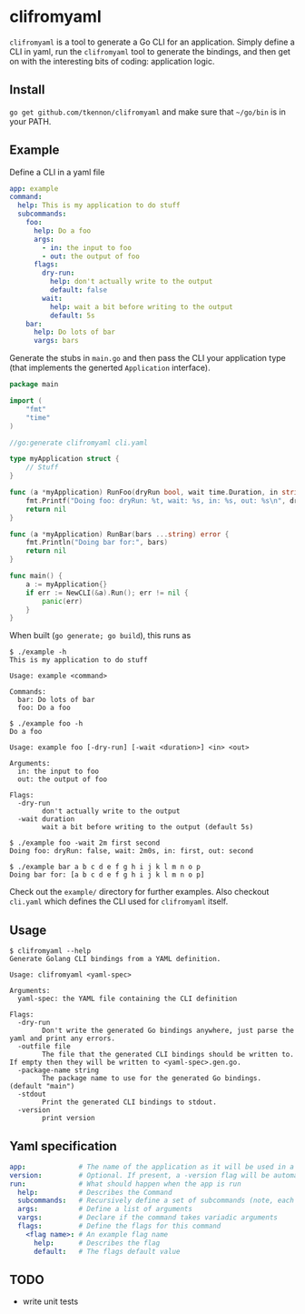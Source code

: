# clifromyaml

`clifromyaml` is a tool to generate a Go CLI for an application. Simply define a
CLI in yaml, run the `clifromyaml` tool to generate the bindings, and then get
on with the interesting bits of coding: application logic.

## Install

`go get github.com/tkennon/clifromyaml` and make sure that `~/go/bin` is in your
PATH.

## Example

Define a CLI in a yaml file

```yaml
app: example
command:
  help: This is my application to do stuff
  subcommands:
    foo:
      help: Do a foo
      args:
        - in: the input to foo
        - out: the output of foo
      flags:
        dry-run:
          help: don't actually write to the output
          default: false
        wait:
          help: wait a bit before writing to the output
          default: 5s
    bar:
      help: Do lots of bar
      vargs: bars
```

Generate the stubs in `main.go` and then pass the CLI your application type
(that implements the generted `Application` interface).

```go
package main

import (
	"fmt"
	"time"
)

//go:generate clifromyaml cli.yaml

type myApplication struct {
	// Stuff
}

func (a *myApplication) RunFoo(dryRun bool, wait time.Duration, in string, out string) error {
	fmt.Printf("Doing foo: dryRun: %t, wait: %s, in: %s, out: %s\n", dryRun, wait, in, out)
	return nil
}

func (a *myApplication) RunBar(bars ...string) error {
	fmt.Println("Doing bar for:", bars)
	return nil
}

func main() {
	a := myApplication{}
	if err := NewCLI(&a).Run(); err != nil {
		panic(err)
	}
}
```

When built (`go generate; go build`), this runs as

```shell
$ ./example -h
This is my application to do stuff

Usage: example <command>

Commands:
  bar: Do lots of bar
  foo: Do a foo
```

```shell
$ ./example foo -h
Do a foo

Usage: example foo [-dry-run] [-wait <duration>] <in> <out>

Arguments:
  in: the input to foo
  out: the output of foo

Flags:
  -dry-run
        don't actually write to the output
  -wait duration
        wait a bit before writing to the output (default 5s)
```

```shell
$ ./example foo -wait 2m first second
Doing foo: dryRun: false, wait: 2m0s, in: first, out: second
```

```shell
$ ./example bar a b c d e f g h i j k l m n o p
Doing bar for: [a b c d e f g h i j k l m n o p]
```

Check out the  `example/` directory for further examples. Also checkout
`cli.yaml` which defines the CLI used for `clifromyaml` itself.

## Usage

```shell
$ clifromyaml --help
Generate Golang CLI bindings from a YAML definition.

Usage: clifromyaml <yaml-spec>

Arguments:
  yaml-spec: the YAML file containing the CLI definition

Flags:
  -dry-run
        Don't write the generated Go bindings anywhere, just parse the yaml and print any errors.
  -outfile file
        The file that the generated CLI bindings should be written to. If empty then they will be written to <yaml-spec>.gen.go.
  -package-name string
        The package name to use for the generated Go bindings. (default "main")
  -stdout
        Print the generated CLI bindings to stdout.
  -version
        print version
```

## Yaml specification

```yaml
app:             # The name of the application as it will be used in a shell
version:         # Optional. If present, a -version flag will be automatically added that will print the version
run:             # What should happen when the app is run
  help:          # Describes the Command
  subcommands:   # Recursively define a set of subcommands (note, each node may define either subcommands or args/vars/flags, but not both)
  args:          # Define a list of arguments
  vargs:         # Declare if the command takes variadic arguments
  flags:         # Define the flags for this command
    <flag name>: # An example flag name
      help:      # Describes the flag
      default:   # The flags default value
```

## TODO

- write unit tests
